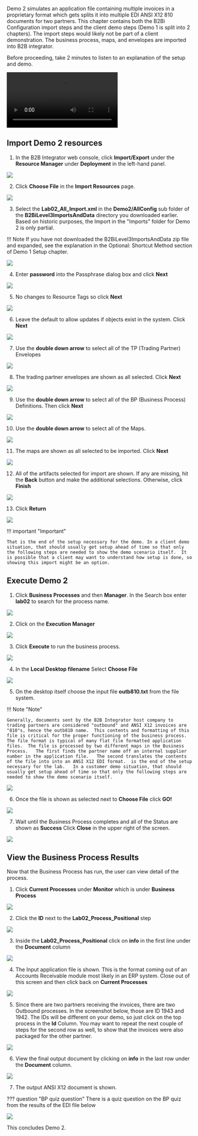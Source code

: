 Demo 2 simulates an application file containing multiple invoices in a proprietary format which gets splits it into multiple EDI ANSI X12 810 documents for two partners.   This chapter contains both the B2Bi Configuration import steps and the client demo steps (Demo 1 is split into 2 chapters). The import steps would likely not be part of a client demonstration.   The business process, maps, and envelopes are imported into B2B integrator.  

Before proceeding, take 2 minutes to listen to an explanation of the setup and demo. 

![type:video](./_videos/Level3Demo02.mp4)


## Import Demo 2 resources

1. In the B2B Integrator web console, click **Import/Export** under the **Resource Manager** under **Deployment** in the left-hand panel.

![](_attachments/B2BiStartImport.png)

2. Click **Choose File** in the **Import Resources** page.

![](_attachments/B2BiLab02-01-Select-Import-XML.png)

3. Select the **Lab02_All_Import.xml** in the **Demo2/AllConfig** sub folder of the **B2BiLevel3ImportsAndData** directory you downloaded  earlier. Based on historic purposes, the Import in the "Imports" folder for Demo 2 is only partial.    

!!! Note
    If you have not downloaded the B2BiLevel3ImportsAndData zip file and expanded, see the explanation in the Optional: Shortcut Method section of Demo 1 Setup chapter.  

![](_attachments/B2BiLab02-02-Select-Import-on-PCb.png)

4. Enter **password** into the Passphrase dialog box and click **Next**

![](_attachments/B2BiLab02-03-Enter-password-on-Import.png)

5. No changes to Resource Tags so click **Next** 

![](_attachments/B2BiLab02-04-Skip-Import-Tag.png)

6. Leave the default to allow updates if objects exist in the system.   Click **Next**

![](_attachments/B2BiLab02-05-Leave-Update-Selected.png)

7. Use the **double down arrow** to select all of the TP (Trading Partner) Envelopes

![](_attachments/B2BiLab02-06-Select-All-Envelopes.png)


8. The trading partner envelopes are shown as all selected. Click **Next** 

![](_attachments/B2BiLab02-07-All-Envelopes-Selected.png)


9. Use the **double down arrow** to select all of the BP (Business Process) Definitions.  Then click **Next**

![](_attachments/B2BiLab02-08-Select-All-Business-Process.png)

10. Use the **double down arrow** to select all of the Maps.  
   
![](_attachments/B2BiLab02-09-Select-All-Maps.png)


11.  The maps are shown as all selected to be imported.  Click **Next**
    
![](_attachments/B2BiLab02-10-All-Maps-Selected.png)


12.   All of the artifacts selected for import are shown.   If any are missing, hit the **Back** button and make the additional selections.    Otherwise, click **Finish**

![](_attachments/B2BiLab02-11-Confirm-Imports.png)


13.   Click **Return** 

![](_attachments/B2BiLab02-12-Return-From-Imports.png)

!!! important "Important"

    That is the end of the setup necessary for the demo. In a client demo situation, that should usually get setup ahead of time so that only the following steps are needed to show the demo scenario itself.  It is possible that a client may want to understand how setup is done, so showing this import might be an option.


## Execute Demo 2

1.  Click **Business Processes** and then **Manager**. In the Search box enter **lab02** to search for the process name. 

![](_attachments/B2BiLab02-19-Enter-BP-Selection.png)


2. Click on the **Execution Manager** 

![](_attachments/B2BiLab02-20-Select-BP-to-Run.png)


3.  Click **Execute** to run the business process. 

![](_attachments/B2BiLab02-21-Execute-Business-Process.png)

4.  In the **Local Desktop filename** Select **Choose File**  
   
![](_attachments/B2BiLab02-22-Select-Input-File.png)


5.  On the desktop itself choose the input file **outb810.txt** from the file system.  
 
!!! Note "Note"

    Generally, documents sent by the B2B Integrator host company to trading partners are considered "outbound" and ANSI X12 invoices are "810"s, hence the outb810 name.  This contents and formatting of this file is critical for the proper functioning of the business process.  The file format is typical of many flat file formatted application files.  The file is processed by two different maps in the Business Process.   The first finds the partner name off an internal supplier number in the application file.   The second translates the contents of the file into into an ANSI X12 EDI format.  is the end of the setup necessary for the lab.   In a customer demo situation, that should usually get setup ahead of time so that only the following steps are needed to show the demo scenario itself.

![](_attachments/B2BiLab02-23-Select-Input-File-on-PCb.png)

6.   Once the file is shown as selected next to **Choose File** click **GO!**

![](_attachments/B2BiLab02-24-Press-Go-to-Execute-BP.png)

7.  Wait until the Business Process completes and all of the Status are shown as **Success** Click **Close** in the upper right of the screen.

![](_attachments/B2BiLab02-25-View-Completed-Processes.png)

## View the Business Process Results

Now that the Business Process has run, the user can view detail of the process.  

1.   Click **Current Processes** under **Monitor** which is under **Business Process**

![](_attachments/B2BiLab02-26-Select-Current-Processes.png)

2. Click the **ID** next to the **Lab02_Process_Positional** step
    
![](_attachments/B2BiLab02-27-Select-Start-of-Process.png)

3.   Inside the  **Lab02_Process_Positional** click on **info** in the first line under the **Document** column

![](_attachments/B2BiLab02-28-Select-Input-File-in-Process.png)

4.  The Input application file is shown.  This is the format coming out of an Accounts Receivable module most likely in an ERP system.  Close out of this screen and then click back on **Current Processes**

![](_attachments/B2BiLab02-29-View-Input-File-In-Process.png)

5.  Since there are two partners receiving the invoices, there are two Outbound processes.  In the screenshot below, those are ID 1943 and 1942.   The IDs will be different on your demo, so just click on the top process in the **Id** Column.  You may want to repeat the next couple of steps for the second row as well, to show that the invoices were also packaged for the other partner. 

![](_attachments/B2BiLab02-30-Select-End-of-Process.png)

6.  View the final output document by clicking on **info** in the last row under the **Document** column. 

![](_attachments/B2BiLab02-31-Select-Final-Output.png)

7.   The output ANSI X12 document is shown.   
    
??? question "BP quiz question"
    There is a quiz question on the BP quiz from the results of the EDI file below

![](_attachments/B2BiLab02-32-View-Final-Output-as-EDI.png)



This concludes Demo 2. 

